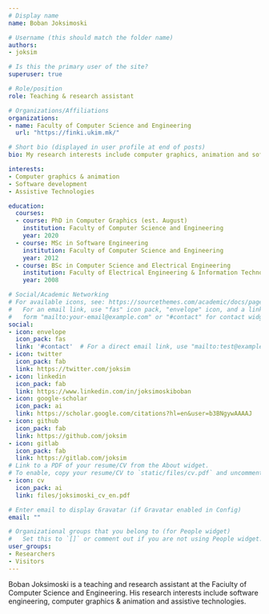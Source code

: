 ```yaml
---
# Display name
name: Boban Joksimoski

# Username (this should match the folder name)
authors:
- joksim

# Is this the primary user of the site?
superuser: true

# Role/position
role: Teaching & research assistant

# Organizations/Affiliations
organizations:
- name: Faculty of Computer Science and Engineering
  url: "https://finki.ukim.mk/"

# Short bio (displayed in user profile at end of posts)
bio: My research interests include computer graphics, animation and software development.

interests:
- Computer graphics & animation
- Software development
- Assistive Technologies

education:
  courses:
  - course: PhD in Computer Graphics (est. August)
    institution: Faculty of Computer Science and Engineering
    year: 2020
  - course: MSc in Software Engineering
    institution: Faculty of Computer Science and Engineering
    year: 2012
  - course: BSc in Computer Science and Electrical Engineering
    institution: Faculty of Electrical Engineering & Information Technologies
    year: 2008

# Social/Academic Networking
# For available icons, see: https://sourcethemes.com/academic/docs/page-builder/#icons
#   For an email link, use "fas" icon pack, "envelope" icon, and a link in the
#   form "mailto:your-email@example.com" or "#contact" for contact widget.
social:
- icon: envelope
  icon_pack: fas
  link: '#contact'  # For a direct email link, use "mailto:test@example.org".
- icon: twitter
  icon_pack: fab
  link: https://twitter.com/joksim
- icon: linkedin
  icon_pack: fab
  link: https://www.linkedin.com/in/joksimoskiboban
- icon: google-scholar
  icon_pack: ai
  link: https://scholar.google.com/citations?hl=en&user=b3BNgywAAAAJ
- icon: github
  icon_pack: fab
  link: https://github.com/joksim
- icon: gitlab
  icon_pack: fab
  link: https://gitlab.com/joksim
# Link to a PDF of your resume/CV from the About widget.
# To enable, copy your resume/CV to `static/files/cv.pdf` and uncomment the lines below.
- icon: cv
  icon_pack: ai
  link: files/joksimoski_cv_en.pdf

# Enter email to display Gravatar (if Gravatar enabled in Config)
email: ""

# Organizational groups that you belong to (for People widget)
#   Set this to `[]` or comment out if you are not using People widget.
user_groups:
- Researchers
- Visitors
---
```


Boban Joksimoski is a teaching and research assistant at the Faciulty of Computer Science and Engineering. His research interests include software engineering, computer graphics & animation and assistive technologies.
